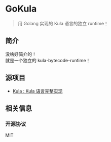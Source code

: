 # GoKula 
> 用 Golang 实现的 Kula 语言的独立 runtime！

## 简介
没啥好简介的！  
就是一个独立的 kula-bytecode-runtime！

## 源项目
+ [Kula : Kula 语言完整实现](https://github.com/kula-lang/kula)

## 相关信息

### 开源协议
MIT

